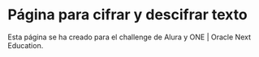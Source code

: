<h1>Página para cifrar y descifrar texto</h1>

<p>Esta página se ha creado para el challenge de Alura y ONE | Oracle Next Education.</p>

